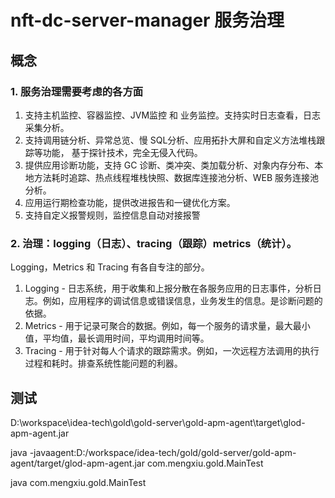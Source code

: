 # nft-dc-server-manager 服务治理

## 概念
### 1. 服务治理需要考虑的各方面
  1. 支持主机监控、容器监控、JVM监控 和 业务监控。支持实时日志查看，日志采集分析。
  2. 支持调用链分析、异常总览、慢 SQL分析、应用拓扑大屏和自定义方法堆栈跟踪等功能， 基于探针技术，完全无侵入代码。
  3. 提供应用诊断功能，支持 GC 诊断、类冲突、类加载分析、对象内存分布、本地方法耗时追踪、热点线程堆栈快照、数据库连接池分析、WEB 服务连接池分析。
  4. 应用运行期检查功能，提供改进报告和一键优化方案。
  5. 支持自定义报警规则，监控信息自动对接报警
  
  
### 2. 治理：logging（日志）、tracing（跟踪）metrics（统计）。
  Logging，Metrics 和 Tracing 有各自专注的部分。
  1. Logging - 日志系统，用于收集和上报分散在各服务应用的日志事件，分析日志。例如，应用程序的调试信息或错误信息，业务发生的信息。是诊断问题的依据。
  2. Metrics - 用于记录可聚合的数据。例如，每一个服务的请求量，最大最小值，平均值，最长调用时间，平均调用时间等。
  3. Tracing - 用于针对每人个请求的跟踪需求。例如，一次远程方法调用的执行过程和耗时。排查系统性能问题的利器。
  
## 测试

D:\workspace\idea-tech\gold\gold-server\gold-apm-agent\target\glod-apm-agent.jar

java -javaagent:D:/workspace/idea-tech/gold/gold-server/gold-apm-agent/target/glod-apm-agent.jar com.mengxiu.gold.MainTest

java com.mengxiu.gold.MainTest
